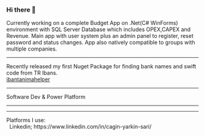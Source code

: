 ### Hi there 👋 
Currently working on a complete Budget App on .Net(C# WinForms) environment with SQL Server Database which includes OPEX,CAPEX and Revenue. Main app with user system plus an admin panel to register, reset password and status changes. App also natively compatible to groups with multiple companies. <br>
<hr>
Recently released my first Nuget Package for finding bank names and swift code from TR Ibans. <br>
<a href="https://www.nuget.org/packages/ibantanimahelper">ibantanimahelper</a>
<hr>
Software Dev & Power Platform<br>

<hr>


<hr>
Platforms I use:<br>
  &nbsp; Linkedin; https://www.linkedin.com/in/cagin-yarkin-sari/<br>
  
  
<!--
**Jilcys/Jilcys** is a ✨ _special_ ✨ repository because its `README.md` (this file) appears on your GitHub profile.

Here are some ideas to get you started:

- 🔭 I’m currently working on ...
- 🌱 I’m currently learning ...
- 👯 I’m looking to collaborate on ...
- 🤔 I’m looking for help with ...
- 💬 Ask me about ...
- 📫 How to reach me: ...
- 😄 Pronouns: ...
- ⚡ Fun fact: ...
-->
